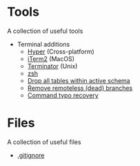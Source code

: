 # Tools

A collection of useful tools

* Terminal additions
  * [Hyper](https://hyper.is) (Cross-platform)
  * [iTerm2](https://www.iterm2.com/) (MacOS)
  * [Terminator](https://gnometerminator.blogspot.com/p/introduction.html) (Unix)
  * [zsh](https://ohmyz.sh/)
  * [Drop all tables within active schema](https://gist.githubusercontent.com/dextermb/3811bb599286a8ee558efc10c2f57419/raw/70d5a86154f6d96872f279060fe14e065e2f3785/drop_all_tables.sql)
  * [Remove remoteless (dead) branches](https://gist.githubusercontent.com/dextermb/04c40d02a8e73fc52c90578824ca62ff/raw/201dd731d9c4d5ee6783e965d57578908fe1b467/delete_remoteless_branches.sh)
  * [Command typo recovery](https://github.com/nvbn/thefuck)

# Files

A collection of useful files

* [.gitignore](gitignore.md)
